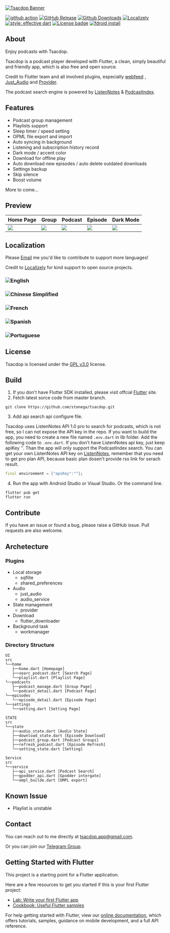[![Tsacdop Banner][]][google play]

[![github action][]][github action link]
[![GitHub Release][]][github release - recent]
[![Github Downloads][]][github release - recent]
[![Localizely][]][localizely - website]
[![style: effective dart][]][effective dart pub]
[![License badge][]][license]
[![fdroid install][]][fdroid link]

## About

Enjoy podcasts with Tsacdop.

Tsacdop is a podcast player developed with Flutter, a clean, simply beautiful and friendly app, which is also free and open source.

Credit to Flutter team and all involved plugins, especially [webfeed](https://github.com/witochandra/webfeed) , [Just_Audio](https://pub.dev/packages/just_audio) and [Provider](https://pub.dev/packages/provider).

The podcast search engine is powered by [ListenNotes](https://listennotes.com) & [PodcastIndex](https://podcastindex.org/).

## Features

* Podcast group management
* Playlists support
* Sleep timer / speed setting
* OPML file export and import
* Auto syncing in background
* Listening and subscription history record
* Dark mode / accent color
* Download for offline play
* Auto download new episodes / auto delete outdated downloads
* Settings backup
* Skip silence
* Boost volume

More to come...

## Preview

| Home Page | Group | Podcast | Episode| Dark Mode |
| ----- | ----- | ----- | ------ | ----- |
|![][Homepage ScreenShot]|![][Group Screenshot] | ![][Podcast Screenshot] | ![][Episode Screenshot]| ![][Darkmode Screenshot] |

## Localization

Please [Email](mailto:<tsacdop.app@gmail.com>) me you'd like to contribute to support more languages!

Credit to [Localizely](https://localizely.com/) for kind support to open source projects.

### ![English]

### ![Chinese Simplified]

### ![French] 

### ![Spanish]

### ![Portuguese]

## License

Tsacdop is licensed under the [GPL v3.0](https://github.com/stonega/tsacdop/blob/master/LICENSE) license.

## Build

1. If you don't have Flutter SDK installed, please visit offcial [Flutter][Flutter Install] site.
2. Fetch latest sorce code from master branch.

``` 
git clone https://github.com/stonega/tsacdop.git
```

3. Add api search api configure file.  

Tsacdop uses ListenNotes API 1.0 pro to search for podcasts, which is not free, so I can not expose the API key in the repo.
If you want to build the app, you need to create a new file named `.env.dart` in lib folder. Add the following code to `.env.dart`. If you don't have ListenNotes api key, just keep apiKey ''. Than the app will only support the PodcastIndex search.
You can get your own ListenNotes API key on [ListenNotes](https://www.listennotes.com/api/), remember that you need to get pro plan API, because basic plan dosen't provide rss link for serach result. 

``` dart
final environment = {"apiKey":""};
```

4. Run the app with Android Studio or Visual Studio. Or the command line.

``` 
flutter pub get
flutter run
```

## Contribute 

If you have an issue or found a bug, please raise a GitHub issue. Pull requests are also welcome.

## Archetecture

### Plugins

* Local storage
  + sqflite
  + shared_preferences
* Audio
  + just_audio
  + audio_service
* State management
  + provider
* Download
  + flutter_downloader
* Background task
  + workmanager

### Directory Structure

``` 
UI
src
└──home
   ├──home.dart [Homepage]
   ├──searc_podcast.dart [Search Page]
   └──playlist.dart [Playlist Page]
└──podcasts
   ├──podcast_manage.dart [Group Page]
   └──podcast_detail.dart [Podcast Page]
└──episodes
   └──episode_detail.dart [Episode Page]
└──settings
   └──setting.dart [Setting Page]

STATE
src
└──state
   ├──audio_state.dart [Audio State]
   ├──download_state.dart [Episode Download]
   ├──podcast_group.dart [Podcast Groups]
   ├──refresh_podcast.dart [Episode Refresh]
   └──setting_state.dart [Setting]

Service
src
└──service
   ├──api_service.dart [Podcast Search]
   ├──gpodder_api.dart [Gpodder intergate]
   └──ompl_builde.dart [OMPL export]
```

## Known Issue

* Playlist is unstable

## Contact

You can reach out to me directly at [tsacdop.app@gmail.com](mailto:<tsacdop.app@gmail.com>).

Or you can join our [Telegram Group](https://t.me/joinchat/Bk3LkRpTHy40QYC78PK7Qg).

## Getting Started with Flutter

This project is a starting point for a Flutter application.

Here are a few resources to get you started if this is your first Flutter project:

* [Lab: Write your first Flutter app](https://flutter.dev/docs/get-started/codelab)
* [Cookbook: Useful Flutter samples](https://flutter.dev/docs/cookbook)

For help getting started with Flutter, view our
[online documentation](https://flutter.dev/docs), which offers tutorials, samples, guidance on mobile development, and a full API reference.

[Flutter Install]: https://flutter.dev/docs/get-started/install
[tsacdop banner]: https://raw.githubusercontent.com/stonega/tsacdop/master/preview/banner.png
[build status - cirrus]: https://circleci.com/gh/stonega/tsacdop/tree/master.svg?style=shield
[github action]: https://github.com/stonega/tsacdop/workflows/Flutter%20Build/badge.svg
[github action link]: https://github.com/stonega/tsacdop/actions
[build status ]: https://circleci.com/gh/stonega/tsacdop/tree/master
[github release]: https://img.shields.io/github/v/release/stonega/tsacdop
[github release - recent]: https://github.com/stonega/tsacdop/releases
[github downloads]: https://img.shields.io/github/downloads/stonega/tsacdop/total?color=%230000d&label=downloads
[fdroid install]: https://img.shields.io/f-droid/v/com.stonegate.tsacdop?style=plastic
[fdroid link]: https://f-droid.org/en/packages/com.stonegate.tsacdop/
[localizely]: https://img.shields.io/badge/dynamic/json?color=%2326c6da&label=localizely&query=%24.languages.length&url=https%3A%2F%2Fapi.localizely.com%2Fv1%2Fprojects%2Fbde4e9bd-4cb2-449b-9de2-18f231ddb47d%2Fstatus
[English]: https://img.shields.io/badge/dynamic/json?style=for-the-badge&color=%2323CCC6&label=English&query=%24.languages%5B3%5D.reviewedProgress&url=https%3A%2F%2Fapi.localizely.com%2Fv1%2Fprojects%2Fbde4e9bd-4cb2-449b-9de2-18f231ddb47d%2Fstatus&suffix=%
[Chinese Simplified]: https://img.shields.io/badge/dynamic/json?style=for-the-badge&color=%2323CCC6&label=Chinese%20Simplified&query=%24.languages%5B2%5D.reviewedProgress&url=https%3A%2F%2Fapi.localizely.com%2Fv1%2Fprojects%2Fbde4e9bd-4cb2-449b-9de2-18f231ddb47d%2Fstatus&suffix=%
[French]: https://img.shields.io/badge/dynamic/json?style=for-the-badge&color=%2323CCC6&label=French(ppp)&query=%24.languages%5B5%5D.reviewedProgress&url=https%3A%2F%2Fapi.localizely.com%2Fv1%2Fprojects%2Fbde4e9bd-4cb2-449b-9de2-18f231ddb47d%2Fstatus&suffix=%
[Spanish]: https://img.shields.io/badge/dynamic/json?style=for-the-badge&color=%2323CCC6&label=Spanish(Joel)&query=%24.languages%5B7%5D.reviewedProgress&url=https%3A%2F%2Fapi.localizely.com%2Fv1%2Fprojects%2Fbde4e9bd-4cb2-449b-9de2-18f231ddb47d%2Fstatus&suffix=%
[Portuguese]: https://img.shields.io/badge/dynamic/json?style=for-the-badge&color=%2323CCC6&label=portuguese(Bruno)&query=%24.languages%5B9%5D.reviewedProgress&url=https%3A%2F%2Fapi.localizely.com%2Fv1%2Fprojects%2Fbde4e9bd-4cb2-449b-9de2-18f231ddb47d%2Fstatus&suffix=%
[localizely - website]: https://localizely.com/
[google play - icon]: https://img.shields.io/badge/google-playStore-%2323CCC6
[google play]: https://play.google.com/store/apps/details?id=com.stonegate.tsacdop
[Homepage ScreenShot]: https://raw.githubusercontent.com/stonega/tsacdop/master/preview/1585893838840.png
[Group Screenshot]: https://raw.githubusercontent.com/stonega/tsacdop/master/preview/1585894051734.png
[Podcast Screenshot]: https://raw.githubusercontent.com/stonega/tsacdop/master/preview/1585893877702.png
[Episode Screenshot]: https://raw.githubusercontent.com/stonega/tsacdop/master/preview/1585896237809.png
[Darkmode Screenshot]: https://raw.githubusercontent.com/stonega/tsacdop/master/preview/1585893920721.png
[style: effective dart]: https://img.shields.io/badge/style-effective_dart-40c4ff.svg
[effective dart pub]: https://pub.dev/packages/effective_dart
[license]: https://github.com/stonega/tsacdop/blob/master/LICENSE
[License badge]: https://img.shields.io/badge/license-GPLv3-yellow.svg
